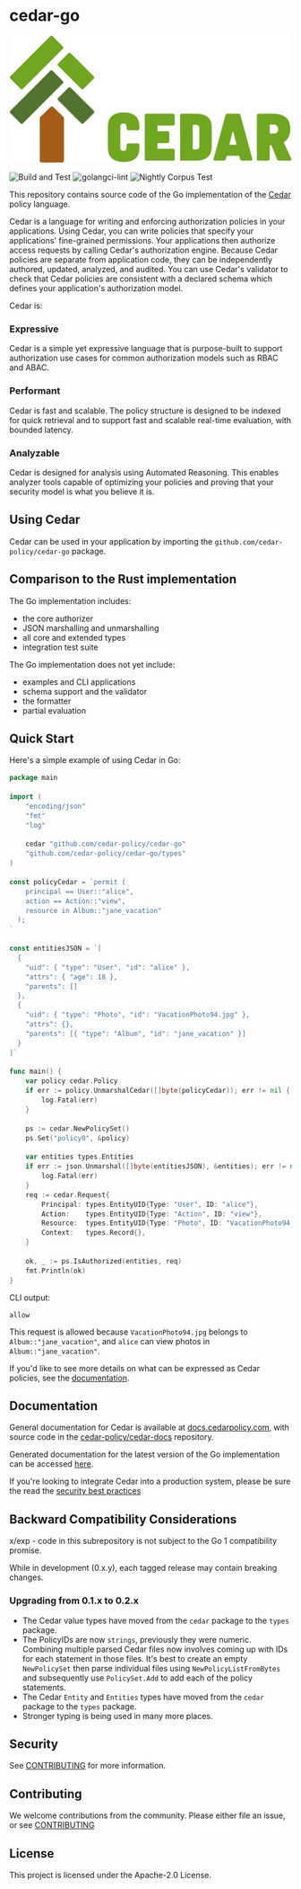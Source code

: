# cedar-go

![Cedar Logo](https://github.com/cedar-policy/cedar/blob/main/logo.svg)

![Build and Test](https://github.com/cedar-policy/cedar-go/actions/workflows/build_and_test.yml/badge.svg)
![golangci-lint](https://github.com/cedar-policy/cedar-go/actions/workflows/golangci-lint.yml/badge.svg)
![Nightly Corpus Test](https://github.com/cedar-policy/cedar-go/actions/workflows/corpus.yml/badge.svg)

This repository contains source code of the Go implementation of the [Cedar](https://www.cedarpolicy.com/) policy language.

Cedar is a language for writing and enforcing authorization policies in your applications. Using Cedar, you can write policies that specify your applications' fine-grained permissions. Your applications then authorize access requests by calling Cedar's authorization engine. Because Cedar policies are separate from application code, they can be independently authored, updated, analyzed, and audited. You can use Cedar's validator to check that Cedar policies are consistent with a declared schema which defines your application's authorization model.

Cedar is:

### Expressive

Cedar is a simple yet expressive language that is purpose-built to support authorization use cases for common authorization models such as RBAC and ABAC.

### Performant

Cedar is fast and scalable. The policy structure is designed to be indexed for quick retrieval and to support fast and scalable real-time evaluation, with bounded latency.

### Analyzable

Cedar is designed for analysis using Automated Reasoning. This enables analyzer tools capable of optimizing your policies and proving that your security model is what you believe it is.

## Using Cedar

Cedar can be used in your application by importing the `github.com/cedar-policy/cedar-go` package.

## Comparison to the Rust implementation

The Go implementation includes:

- the core authorizer
- JSON marshalling and unmarshalling
- all core and extended types
- integration test suite

The Go implementation does not yet include:

- examples and CLI applications
- schema support and the validator
- the formatter
- partial evaluation

## Quick Start

Here's a simple example of using Cedar in Go:

```go
package main

import (
	"encoding/json"
	"fmt"
	"log"

	cedar "github.com/cedar-policy/cedar-go"
	"github.com/cedar-policy/cedar-go/types"
)

const policyCedar = `permit (
	principal == User::"alice",
	action == Action::"view",
	resource in Album::"jane_vacation"
  );
`

const entitiesJSON = `[
  {
    "uid": { "type": "User", "id": "alice" },
    "attrs": { "age": 18 },
    "parents": []
  },
  {
    "uid": { "type": "Photo", "id": "VacationPhoto94.jpg" },
    "attrs": {},
    "parents": [{ "type": "Album", "id": "jane_vacation" }]
  }
]`

func main() {
	var policy cedar.Policy
	if err := policy.UnmarshalCedar([]byte(policyCedar)); err != nil {
		log.Fatal(err)
	}

	ps := cedar.NewPolicySet()
	ps.Set("policy0", &policy)

	var entities types.Entities
	if err := json.Unmarshal([]byte(entitiesJSON), &entities); err != nil {
		log.Fatal(err)
	}
	req := cedar.Request{
		Principal: types.EntityUID{Type: "User", ID: "alice"},
		Action:    types.EntityUID{Type: "Action", ID: "view"},
		Resource:  types.EntityUID{Type: "Photo", ID: "VacationPhoto94.jpg"},
		Context:   types.Record{},
	}

	ok, _ := ps.IsAuthorized(entities, req)
	fmt.Println(ok)
}
```

CLI output:

```
allow
```

This request is allowed because `VacationPhoto94.jpg` belongs to `Album::"jane_vacation"`, and `alice` can view photos in `Album::"jane_vacation"`.

If you'd like to see more details on what can be expressed as Cedar policies, see the [documentation](https://docs.cedarpolicy.com).

## Documentation

General documentation for Cedar is available at [docs.cedarpolicy.com](https://docs.cedarpolicy.com), with source code in the [cedar-policy/cedar-docs](https://github.com/cedar-policy/cedar-docs/) repository.

Generated documentation for the latest version of the Go implementation can be accessed
[here](https://pkg.go.dev/github.com/cedar-policy/cedar-go).

If you're looking to integrate Cedar into a production system, please be sure the read the [security best practices](https://docs.cedarpolicy.com/other/security.html)

## Backward Compatibility Considerations

x/exp - code in this subrepository is not subject to the Go 1
compatibility promise.

While in development (0.x.y), each tagged release may contain breaking changes.

### Upgrading from 0.1.x to 0.2.x

- The Cedar value types have moved from the `cedar` package to the `types` package.
- The PolicyIDs are now `strings`, previously they were numeric.  Combining multiple parsed Cedar files
now involves coming up with IDs for each statement in those files.  It's best to
create an empty `NewPolicySet` then parse individual files using `NewPolicyListFromBytes` and subsequently
use `PolicySet.Add` to add each of the policy statements.
- The Cedar `Entity` and `Entities` types have moved from the `cedar` package to the `types` package.
- Stronger typing is being used in many more places.

## Security

See [CONTRIBUTING](CONTRIBUTING.md#security-issue-notifications) for more information.

## Contributing

We welcome contributions from the community. Please either file an issue, or see [CONTRIBUTING](CONTRIBUTING.md)

## License

This project is licensed under the Apache-2.0 License.
